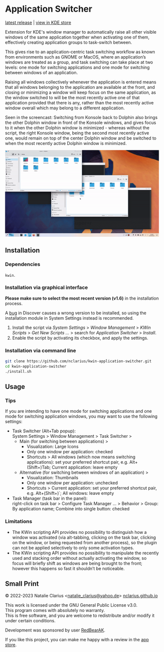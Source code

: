 # Application Switcher

[latest release](https://github.com/nclarius/kwin-application-switcher/releases/latest) | [view in KDE store](https://store.kde.org/p/1805105)

Extension for KDE's window manager to automatically raise all other visible windows of the same application together when activating one of them, effectively creating application groups to task-switch between.

This gives rise to an application-centric task switching workflow as known from environments such as GNOME or MacOS, where an application’s windows are treated as a group, and task switching can take place at two levels: one mode for switching applications and one mode for switching between windows of an application. 

Raising all windows collectively whenever the application is entered means that all windows belonging to the application are available at the front, and closing or minimizing a window will keep focus on the same application, as the window switched to will be the most recently active one of that application provided that there is any, rather than the most recently active window overall which may belong to a different application.

Seen in the screencast: Switching from Konsole back to Dolphin also brings the other Dolphin window in front of the Konsole windows, and gives focus to it when the other Dolphin window is minimized - whereas without the script, the right Konsole window, being the second most recently active one, would remain on top of the center Dolphin window and be switched to when the most recently active Dolphin window is minimized.

![screenshot](.img/screenshot.gif)

## Installation

### Dependencies

`kwin`.

### Installation via graphical interface

**Please make sure to select the most recent version (v1.6)** in the installation process.

A [bug](https://bugs.kde.org/show_bug.cgi?id=453521) in Discover causes a wrong version to be installed, so using the installation module in System Settings instead is recommended.

1. Install the script via *System Settings* > *Window Management* > *KWin Scripts* > *Get New Scripts …* > search for *Application Switcher* > *Install*.
2. Enable the script by activating its checkbox, and apply the settings.

### Installation via command line

```bash
git clone https://github.com/nclarius/kwin-application-switcher.git
cd kwin-application-switcher
./install.sh
```

## Usage

### Tips

If you are intending to have one mode for switching applications and one mode for switching application windows, you may want to use the following settings:
- Task Switcher (Alt+Tab popup):  
  System Settings > Window Management > Task Switcher >  
  - Main (for switching between applications) >
    - Visualization: Large Icons
    - Only one window per application: checked
    - Shortcuts > All windows (which now means switching applications): set your preferred shortcut pair, e.g. Alt+(Shift+)Tab; Current application: leave empty
  - Alternative (for switching between windows of an application) >
    - Visualization: Thumbnails
    - Only one window per application: unchecked
    - Shortcuts > Current application: set your preferred shortcut pair, e.g. Alt+(Shift+)`; All windows: leave empty
- Task Manager (task bar in the panel):  
  right-click on task bar > Configure Task Manager … > Behavior > Group: By application name; Combine into single button: checked

### Limitations

- The KWin scripting API provides no possibility to distinguish how a window was activated (via alt-tabbing, clicking on the task bar, clicking on the window, or being requested from another process), so the plugin can not be applied selectively to only some activation types.
- The KWin scripting API provides no possibility to manipulate the recently used and stacking order without actually activating the window, so focus will briefly shift as windows are being brought to the front; however this happens so fast it shouldn’t be noticeable.

## Small Print

© 2022-2023 Natalie Clarius \<natalie_clarius@yahoo.de\> [nclarius.github.io](https://nclarius.github.io)

This work is licensed under the GNU General Public License v3.0.  
This program comes with absolutely no warranty.  
This is free software, and you are welcome to redistribute and/or modify it under certain conditions.  

Development was sponsored by user [RedBearAK](https://github.com/RedBearAK).

If you like this project, you can make me happy with a review in the [app store](https://store.kde.org/p/1619690).
